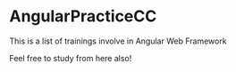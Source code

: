 # AngularPracticeCC
This is a list of trainings involve in Angular Web Framework

Feel free to study from here also!
